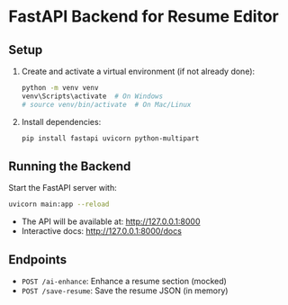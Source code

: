 # FastAPI Backend for Resume Editor

## Setup

1. Create and activate a virtual environment (if not already done):
   ```sh
   python -m venv venv
   venv\Scripts\activate  # On Windows
   # source venv/bin/activate  # On Mac/Linux
   ```

2. Install dependencies:
   ```sh
   pip install fastapi uvicorn python-multipart
   ```

## Running the Backend

Start the FastAPI server with:
```sh
uvicorn main:app --reload
```

- The API will be available at: http://127.0.0.1:8000
- Interactive docs: http://127.0.0.1:8000/docs

## Endpoints
- `POST /ai-enhance`: Enhance a resume section (mocked)
- `POST /save-resume`: Save the resume JSON (in memory) 